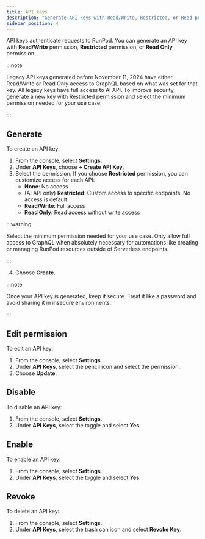 ```yaml
---
title: API keys
description: "Generate API keys with Read/Write, Restricted, or Read permission to authenticate requests to RunPod. Create and revoke keys from the console under Settings > API Keys."
sidebar_position: 4
---
```


API keys authenticate requests to RunPod.
You can generate an API key with **Read/Write** permission, **Restricted** permission, or **Read Only** permission.

:::note

Legacy API keys generated before November 11, 2024 have either Read/Write or Read Only access to GraphQL based on what was set for that key. All legacy keys have full access to AI API. To improve security, generate a new key with Restricted permission and select the minimum permission needed for your use case.

:::

## Generate

To create an API key:

1. From the console, select **Settings**.
2. Under **API Keys**, choose **+ Create API Key**.
3. Select the permission. If you choose **Restricted** permission, you can customize access for each API:
   - **None**: No access
   - (AI API only) **Restricted**: Custom access to specific endpoints. No access is default.
   - **Read/Write**: Full access
   - **Read Only**: Read access without write access

:::warning

Select the minimum permission needed for your use case. Only allow full access to GraphQL when absolutely necessary for automations like creating or managing RunPod resources outside of Serverless endpoints.

:::

4. Choose **Create**.

:::note

Once your API key is generated, keep it secure. Treat it like a password and avoid sharing it in insecure environments.

:::

## Edit permission

To edit an API key:

1. From the console, select **Settings**.
2. Under **API Keys**, select the pencil icon and select the permission.
3. Choose **Update**.

## Disable

To disable an API key:

1. From the console, select **Settings**.
2. Under **API Keys**, select the toggle and select **Yes**.

## Enable

To enable an API key:

1. From the console, select **Settings**.
2. Under **API Keys**, select the toggle and select **Yes**.

## Revoke

To delete an API key:

1. From the console, select **Settings**.
2. Under **API Keys**, select the trash can icon and select **Revoke Key**.
